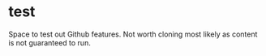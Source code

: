 test
====

Space to test out Github features. Not worth cloning most likely as content is not guaranteed to run.
